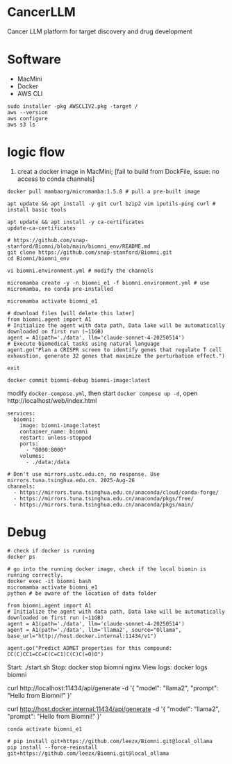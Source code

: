 # CancerLLM
Cancer LLM platform for target discovery and drug development

# Software
- MacMini
- Docker
- AWS CLI

```
sudo installer -pkg AWSCLIV2.pkg -target /
aws --version
aws configure
aws s3 ls
```

# logic flow
1. creat a docker image in MacMini; [fail to build from DockFile, issue: no access to conda channels]

```
docker pull mambaorg/micromamba:1.5.8 # pull a pre-built image

apt update && apt install -y git curl bzip2 vim iputils-ping curl # install basic tools

apt update && apt install -y ca-certificates
update-ca-certificates

# https://github.com/snap-stanford/Biomni/blob/main/biomni_env/README.md
git clone https://github.com/snap-stanford/Biomni.git
cd Biomni/biomni_env

vi biomni.environment.yml # modify the channels

micromamba create -y -n biomni_e1 -f biomni.environment.yml # use micromamba, no conda pre-installed

micromamba activate biomni_e1

# download files [will delete this later]
from biomni.agent import A1
# Initialize the agent with data path, Data lake will be automatically downloaded on first run (~11GB)
agent = A1(path='./data', llm='claude-sonnet-4-20250514')
# Execute biomedical tasks using natural language
agent.go("Plan a CRISPR screen to identify genes that regulate T cell exhaustion, generate 32 genes that maximize the perturbation effect.")

exit

docker commit biomni-debug biomni-image:latest
```

modify `docker-compose.yml`, then start `docker compose up -d`, open http://localhost/web/index.html 
```
services:
  biomni:
    image: biomni-image:latest
    container_name: biomni
    restart: unless-stopped
    ports:
      - "8000:8000"
    volumes:
      - ./data:/data
```

```
# Don't use mirrors.ustc.edu.cn, no response. Use mirrors.tuna.tsinghua.edu.cn. 2025-Aug-26
channels:
  - https://mirrors.tuna.tsinghua.edu.cn/anaconda/cloud/conda-forge/
  - https://mirrors.tuna.tsinghua.edu.cn/anaconda/pkgs/free/
  - https://mirrors.tuna.tsinghua.edu.cn/anaconda/pkgs/main/
```

# Debug
```
# check if docker is running
docker ps

# go into the running docker image, check if the local biomin is running correctly.
docker exec -it biomni bash
micromamba activate biomni_e1
python # be aware of the location of data folder

from biomni.agent import A1
# Initialize the agent with data path, Data lake will be automatically downloaded on first run (~11GB)
agent = A1(path='./data', llm='claude-sonnet-4-20250514')
agent = A1(path='./data', llm='llama2', source="Ollama", base_url="http://host.docker.internal:11434/v1")

agent.go("Predict ADMET properties for this compound: CC(C)CC1=CC=C(C=C1)C(C)C(=O)O")
```

Start: ./start.sh
Stop: docker stop biomni nginx
View logs: docker logs biomni

curl http://localhost:11434/api/generate -d '{
  "model": "llama2",
  "prompt": "Hello from Biomni!"
}'

curl http://host.docker.internal:11434/api/generate -d '{
  "model": "llama2",
  "prompt": "Hello from Biomni!"
}'

```
conda activate biomni_e1

# pip install git+https://github.com/leezx/Biomni.git@local_ollama
pip install --force-reinstall git+https://github.com/leezx/Biomni.git@local_ollama
```
